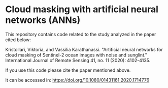 # Cloud masking with artificial neural networks (ANNs)

This repository contains code related to the study analyzed in the paper cited below:

Kristollari, Viktoria, and Vassilia Karathanassi. "Artificial neural networks for cloud masking of Sentinel-2 ocean images with noise and sunglint." International Journal of Remote Sensing 41, no. 11 (2020): 4102-4135.

If you use this code please cite the paper mentioned above.

It can be accessed in: https://doi.org/10.1080/01431161.2020.1714776







